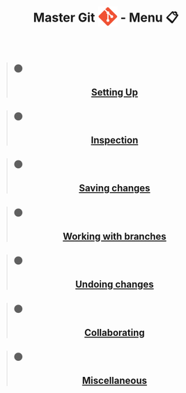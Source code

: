 # <p align="center"> Master Git <img src='/Git_icon.png' style='width:45px;height:45px;margin-bottom:-10px'> - Menu 📋 </p>
<br>
  
> ## ⚫<p align="center">  [Setting Up](Tache_1.md) </p>

> ## ⚫<p align="center">   [Inspection](Tache_2.md) </p>

> ## ⚫<p align="center">   [Saving changes](Tache_3.md) </p>

> ## ⚫<p align="center">   [Working with branches](Tache_4.md) </p>

> ## ⚫<p align="center">   [Undoing changes](Tache_5.md) </p>

> ## ⚫<p align="center">   [Collaborating](Tache_6.md) </p>

> ## ⚫<p align="center">   [Miscellaneous](Tache_7.md) </p>